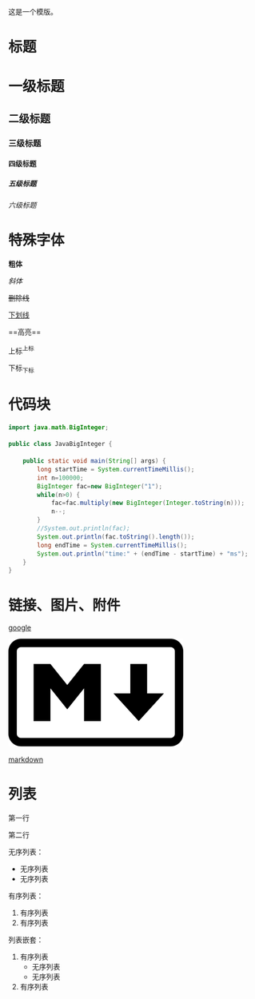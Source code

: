 这是一个模版。

# 标题
# 一级标题
## 二级标题

### 三级标题

#### 四级标题

##### 五级标题

###### 六级标题

# 特殊字体

**粗体**

_斜体_

~~删除线~~

<u>下划线</u>

==高亮==

上标<sup>上标</sup>

下标<sub>下标</sub>

# 代码块

```java
import java.math.BigInteger;

public class JavaBigInteger {

	public static void main(String[] args) {
		long startTime = System.currentTimeMillis();
		int n=100000;
		BigInteger fac=new BigInteger("1");
		while(n>0) {
			fac=fac.multiply(new BigInteger(Integer.toString(n)));
			n--;
		}
		//System.out.println(fac);
		System.out.println(fac.toString().length());
		long endTime = System.currentTimeMillis();
		System.out.println("time:" + (endTime - startTime) + "ms");
	}
}
```

# 链接、图片、附件

[google](www.google.com)

![](assets/example/Markdown.png)

[markdown](assets/example/Markdown%20-%20Wikipedia.mhtml)

# 列表

第一行

第二行

无序列表：

- 无序列表
- 无序列表

有序列表：

1. 有序列表
2. 有序列表

列表嵌套：

1. 有序列表
    - 无序列表
    - 无序列表
2. 有序列表


